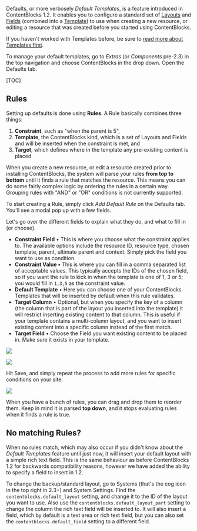 
Defaults, or more verbosely _Default Templates_, is a feature introduced in ContentBlocks 1.2. It enables you to configure a standard set of [Layouts](Layouts) and [Fields](Fields) (combined into a [Template](Templates)) to use when creating a new resource, or editing a resource that was created before you started using ContentBlocks.

If you haven't worked with Templates before, be sure to [read more about Templates first](Templates).

To manage your default templates, go to _Extras_ (or _Components_ pre-2.3) in the top navigation and choose ContentBlocks in the drop down. Open the Defaults tab.

[TOC]

## Rules

Setting up defaults is done using **Rules**. A Rule basically combines three things:

1. **Constraint**, such as "when the parent is 5",
2. **Template**, the ContentBlocks kind, which is a set of Layouts and Fields and will be inserted when the constraint is met, and
3. **Target**, which defines where in the template any pre-existing content is placed

When you create a new resource, or edit a resource created prior to installing ContentBlocks, the system will parse your rules **from top to bottom** until it finds a rule that matches the resource. This means you can do some fairly complex logic by ordering the rules in a certain way. Grouping rules with "AND" or "OR" conditions is not currently supported.

To start creating a Rule, simply click _Add Default Rule_ on the Defaults tab. You'll see a modal pop up with a few fields.

 

 Let's go over the different fields to explain what they do, and what to fill in (or choose).

- **Constraint Field** • This is where you choose what the constraint applies to. The available options include the resource ID, resource type, chosen template, parent, ultimate parent and context. Simply pick the field you want to use as condition.
- **Constraint Value •** This is where you can fill in a comma separated list of acceptable values. This typically accepts the IDs of the chosen field, so if you want the rule to kick in when the template is one of 1, 3 or 5; you would fill in `1,3,5` as the constraint value.
- **Default Template** • Here you can choose one of your ContentBlocks Templates that will be inserted by default when this rule validates.
- **Target Column** • Optional, but when you specify the key of a column (the column that is part of the layout you inserted into the template) it will restrict inserting existing content to that column. This is useful if your template contains a multi-column layout, and you want to insert existing content into a specific column instead of the first match.
- **Target Field** • Choose the Field you want existing content to be placed in. Make sure it exists in your template.



[![](https://assets.modmore.com/uploads/2014/10/add_default_rule.png)](https://assets.modmore.com/uploads/2014/10/add_default_rule.png)

 [ ![](https://assets.modmore.com/uploads/2014/10/Content_Blocks_MODX_Revolution.png)](https://assets.modmore.com/uploads/2014/10/Content_Blocks_MODX_Revolution.png)

 

 

Hit Save, and simply repeat the process to add more rules for specific conditions on your site.

[![](https://assets.modmore.com/uploads/2014/10/Content_Blocks_MODX_Revolution_1.png)](https://assets.modmore.com/uploads/2014/10/Content_Blocks_MODX_Revolution_1.png)

When you have a bunch of rules, you can drag and drop them to reorder them. Keep in mind it is parsed **top down**, and it stops evaluating rules when it finds a rule is true.

## No matching Rules?

When no rules match, which may also occur if you didn't know about the _Default Templates_ feature until just now, it will insert your default layout with a simple rich text field. This is the same behaviour as before ContentBlocks 1.2 for backwards compatibility reasons, however we have added the ability to specify a field to insert in 1.2.

To change the backup/standard layout, go to Systems (that's the cog icon in the top right in 2.3+) and System Settings. Find the `contentblocks.default_layout` setting, and change it to the ID of the layout you want to use. Also use the `contentblocks.default_layout_part` setting to change the column the rich text field will be inserted to. It will also insert a field, which by default is a text area or rich text field, but you can also set the `contentblocks.default_field` setting to a different field.